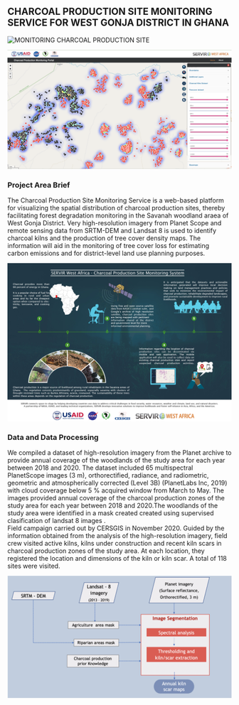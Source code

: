 ## CHARCOAL PRODUCTION SITE MONITORING SERVICE FOR WEST GONJA DISTRICT IN GHANA

![MONITORING CHARCOAL PRODUCTION SITE](https://img.shields.io/static/v1?label=CHARCOAL&message=PRODUCTION&color=blue)



<a href="http://ssmportal.cersgis.org/">
  <img src="https://github.com/ernest19/Charcoal-Production/blob/main/img/overview.png" width="800">
</a><br>




### Project Area Brief

The Charcoal Production Site Monitoring Service is a web-based platform for visualizing the spatial distribution of charcoal production sites, thereby facilitating forest degradation monitoring in the Savanah woodland araea of West Gonja District. Very high-resolution imagery from Planet Scope and remote sensing data from SRTM-DEM and Landsat 8 is used to identify charcoal kilns and the production of tree cover density maps. The information will aid in the monitoring of tree cover loss for estimating carbon emissions and for district-level land use planning purposes.


<img src="https://github.com/ernest19/Charcoal-Production/blob/main/img/infographic.jpeg">



### Data and Data Processing

We compiled a dataset of high-resolution imagery from the Planet archive to provide annual
coverage of the woodlands of the study area for each year between 2018 and 2020. The
dataset included 65 multispectral PlanetScope images (3 m), orthorectified, radiance, and
radiometric, geometric and atmospherically corrected (Level 3B) (PlanetLabs Inc, 2019) with
cloud coverage below 5 % acquired window from March to May. The images provided annual
coverage of the charcoal production zones of the study area for each year between 2018 and
2020.The woodlands of the study area were identified in a mask created created using supervised clasification of landsat 8 images .<br>
Field campaign carried out by CERSGIS in November 2020. Guided by the information obtained
from the analysis of the high-resolution imagery, field crew visited active kilns, kilns under
construction and recent kiln scars in charcoal production zones of the study area. At each
location, they registered the location and dimensions of the kiln or kiln scar. A total of 118 sites
were visited.

<img src="https://github.com/ernest19/Charcoal-Production/blob/main/img/flowchart.png">

